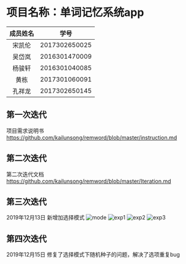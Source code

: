 # 项目名称：单词记忆系统app

| 成员姓名 | 学号 |
|:------: | :------: |
| 宋凯伦 | 2017302650025 |
| 吴岱岚 | 2016301470009 |
| 杨骏轩 | 2016301040085 |
| 黄栋 | 2017301060091 |
| 孔祥龙 | 2017302650145 |
## 第一次迭代
项目需求说明书
<https://github.com/kailunsong/remword/blob/master/instruction.md>
## 第二次迭代
第二次迭代文档
<https://github.com/kailunsong/remword/blob/master/Iteration.md>
## 第三次迭代
2019年12月13日  新增加选择模式
![mode](https://github.com/kailunsong/remword/blob/master/source/ver/1.png)
![exp1](https://github.com/kailunsong/remword/blob/master/source/ver/2.png)
![exp2](https://github.com/kailunsong/remword/blob/master/source/ver/3.png)
![exp3](https://github.com/kailunsong/remword/blob/master/source/ver/4.png)
## 第四次迭代
2019年12月15日  修复了选择模式下随机种子的问题，解决了选项重复bug